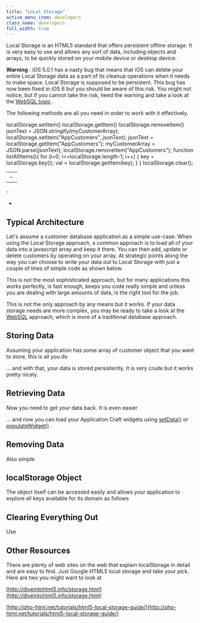 ```yaml
---
title: "Local Storage"
active_menu_item: developers
class_name: developers
full_width: true
---
```



Local Storage is an HTML5 standard that offers persistent offline storage. It is very easy to use and allows any sort of data, including objects and arrays, to be quickly stored on your mobile device or desktop device.

**Warning** : iOS 5.0.1 has a nasty bug that means that iOS can delete your entire Local Storage data as a part of its cleanup operations when it needs to make space. Local Storage is supposed to be persistent. This bug has now been fixed in iOS 6 but you should be aware of this risk. You might not notice, but if you cannot take the risk, heed the warning and take a look at the [WebSQL topic](websql-sqlite.htm) .

The following methods are all you need in order to work with it effectively.

<table>
<tr>
<td width="13">
 - 

</td>
      localStorage.setItem()
      localStorage.getItem()
      localStorage.removeItem()
      jsonText = JSON.stringify(myCustomerArray);
      localStorage.setItem("AppCustomers", jsonText);
      jsonText = localStorage.getItem("AppCustomers");
      myCustomerArray = JSON.parse(jsonText);
      localStorage.removeItem("AppCustomers");
      function listAllItems(){  
          for (i=0; i<=localStorage.length-1; i++) {  
              key = localStorage.key(i);  
              val = localStorage.getItem(key);  
          }  
      }  
      localStorage.clear();
     

</tr>
</table>
 - 

 - 

## Typical Architecture

Let's assume a customer database application as a simple use-case. When using the Local Storage approach, a common approach is to load all of your data into a javascript array and keep it there. You can then add, update or delete customers by operating on your array. At strategic points along the way you can choose to write your data out to Local Storage with just a couple of lines of simple code as shown below.

This is not the most sophisticated approach, but for many applications this works perfectly, is fast enough, keeps you code really simple and unless you are dealing with large amounts of data, is the right tool for the job.

This is not the only approach by any means but it works. If your data storage needs are more complex, you may be ready to take a look at the [WebSQL](websql-sqlite.htm) approach, which is more of a traditional database approach.

## Storing Data

Assuming your application has some array of customer object that you want to store, this is all you do

... and with that, your data is stored persistently. It is very crude but it works pretty nicely.

## Retrieving Data

Now you need to get your data back. It is even easier

... and now you can load your Application Craft widgets using [setData()](../../scripting-apis/client-api/widget-data-state-manipulation/setdata) or [populateWidget()](../../scripting-apis/client-api/widget-data-state-manipulation/populatewidget/) .

## Removing Data

Also simple

## localStorage Object

The object itself can be accessed easily and allows your application to explore all keys available for its domain as follows

## Clearing Everything Out

Use

## Other Resources

There are plenty of web sites on the web that explain localStorage in detail and are easy to find. Just Google HTML5 local storage and take your pick. Here are two you might want to look at

[http://diveintohtml5.info/storage.html](http://diveintohtml5.info/storage.html)

[http://php-html.net/tutorials/html5-local-storage-guide/](http://php-html.net/tutorials/html5-local-storage-guide/)

